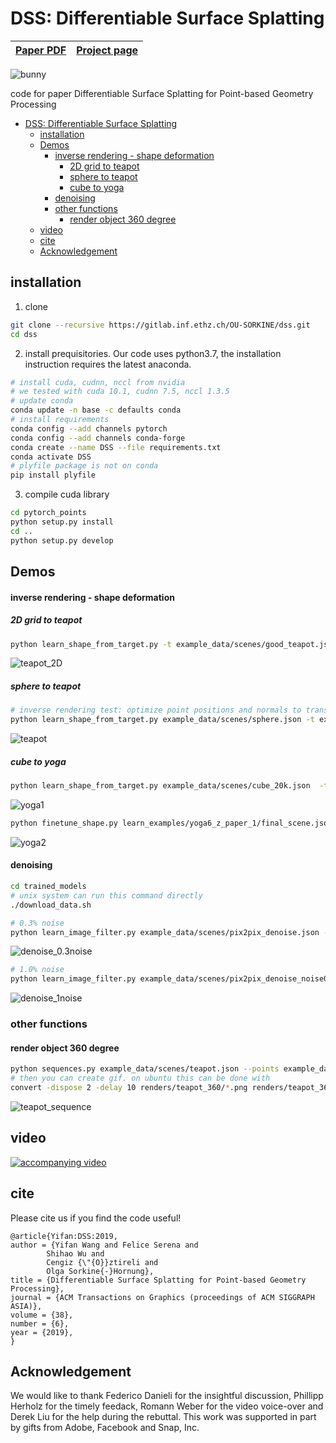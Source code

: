 # DSS: Differentiable Surface Splatting
| [Paper PDF](https://igl.ethz.ch/projects/differentiable-surface-splatting/DSS-2019-SA-Yifan-etal.pdf) | [Project page](https://igl.ethz.ch/projects/differentiable-surface-splatting/) |
| ----------------------------------------- | ------------------------------------------------------------------------------ |

![bunny](images/teaser.png)

code for paper Differentiable Surface Splatting for Point-based Geometry Processing

- [DSS: Differentiable Surface Splatting](#dss-differentiable-surface-splatting)
  - [installation](#installation)
  - [Demos](#demos)
      - [inverse rendering - shape deformation](#inverse-rendering---shape-deformation)
        - [2D grid to teapot](#2d-grid-to-teapot)
        - [sphere to teapot](#sphere-to-teapot)
        - [cube to yoga](#cube-to-yoga)
      - [denoising](#denoising)
    - [other functions](#other-functions)
      - [render object 360 degree](#render-object-360-degree)
  - [video](#video)
  - [cite](#cite)
  - [Acknowledgement](#acknowledgement)



## installation
1. clone
````bash
git clone --recursive https://gitlab.inf.ethz.ch/OU-SORKINE/dss.git
cd dss
````
2. install prequisitories. Our code uses python3.7, the installation instruction requires the latest anaconda.
````bash
# install cuda, cudnn, nccl from nvidia
# we tested with cuda 10.1, cudnn 7.5, nccl 1.3.5
# update conda
conda update -n base -c defaults conda
# install requirements
conda config --add channels pytorch
conda config --add channels conda-forge
conda create --name DSS --file requirements.txt
conda activate DSS
# plyfile package is not on conda
pip install plyfile
````
3. compile cuda library
````bash
cd pytorch_points
python setup.py install
cd ..
python setup.py develop
````
## Demos

#### inverse rendering - shape deformation
##### 2D grid to teapot
```bash
python learn_shape_from_target.py -t example_data/scenes/good_teapot.json
```
![teapot_2D](images/2D_teapot.gif)
##### sphere to teapot
````bash
# inverse rendering test: optimize point positions and normals to transform sphere to teapot
python learn_shape_from_target.py example_data/scenes/sphere.json -t example_data/scenes/teapot.json
````
![teapot](images/teapot_3D.gif)
##### cube to yoga
```bash
python learn_shape_from_target.py example_data/scenes/cube_20k.json  -t example_data/scenes/yoga6.json --name yoga6_z_paper_1
````
![yoga1](images/yoga6.gif)
```bash
python finetune_shape.py learn_examples/yoga6_z_paper_1/final_scene.json  -t example_data/scenes/yoga6.json --name yoga6_z_paper_1_1
```
![yoga2](images/yoga6-1.gif)

#### denoising
```bash
cd trained_models
# unix system can run this command directly
./download_data.sh
```
```bash
# 0.3% noise
python learn_image_filter.py example_data/scenes/pix2pix_denoise.json --cloud example_data/pointclouds/noisy03_points/a72-seated_jew_aligned_pca.ply
````
![denoise_0.3noise](images/seated_all.png)

```bash
# 1.0% noise
python learn_image_filter.py example_data/scenes/pix2pix_denoise_noise01.json --cloud example_data/noisy1_points/a72-seated_jew_aligned_pca.ply
```


![denoise_1noise](images/armadillo_2_all.png)

### other functions
#### render object 360 degree
```bash
python sequences.py example_data/scenes/teapot.json --points example_data/pointclouds/teapot_normal_dense.ply --width 512 --height 512 --output renders/teapot_360
# then you can create gif. on ubuntu this can be done with
convert -dispose 2 -delay 10 renders/teapot_360/*.png renders/teapot_360/animation.gif
```
![teapot_sequence](images/teapot_sequence.gif)

## video
[![accompanying video](images/video-thumb.png)](https://youtu.be/Q8iTkmIky0o "Accompanying video")
<!-- [Accompanying video](https://youtu.be/Q8iTkmIky0o) -->

## cite
Please cite us if you find the code useful!
```
@article{Yifan:DSS:2019,
author = {Yifan Wang and Felice Serena and 
        Shihao Wu and
        Cengiz {\"{O}}ztireli and
        Olga Sorkine{-}Hornung},
title = {Differentiable Surface Splatting for Point-based Geometry Processing},
journal = {ACM Transactions on Graphics (proceedings of ACM SIGGRAPH ASIA)},
volume = {38},
number = {6},
year = {2019},
}
``` 

## Acknowledgement
We would like to thank Federico Danieli for the insightful discussion, Phillipp Herholz for the timely feedack, Romann Weber for the video voice-over and Derek Liu for the help during the rebuttal.
This work was supported in part by gifts from Adobe, Facebook and Snap, Inc.

